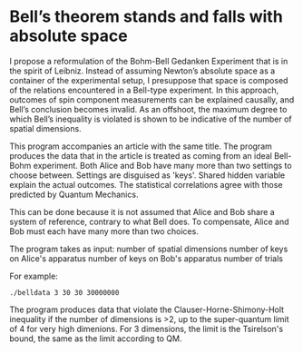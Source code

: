 # Bell’s theorem stands and falls with absolute space

I propose a reformulation of the Bohm-Bell Gedanken Experiment that is in the
spirit of Leibniz. Instead of assuming Newton’s absolute space as a container
of the experimental setup, I presuppose that space is composed of the relations
encountered in a Bell-type experiment. In this approach, outcomes of spin component
measurements can be explained causally, and Bell’s conclusion becomes
invalid. As an offshoot, the maximum degree to which Bell’s inequality is violated
is shown to be indicative of the number of spatial dimensions.

This program accompanies an article with the same title.
The program produces the data that in the article is treated as coming from an ideal
Bell-Bohm experiment. Both Alice and Bob have many more than two settings to choose
between. Settings are disguised as 'keys'. Shared hidden variable explain the actual
outcomes. The statistical correlations agree with those predicted by Quantum Mechanics.

This can be done because it is not assumed that Alice and Bob share a system of reference,
contrary to what Bell does. To compensate, Alice and Bob must each have many more than
two choices.

The program takes as input:
   number of spatial dimensions
   number of keys on Alice's apparatus
   number of keys on Bob's apparatus
   number of trials

For example:

    ./belldata 3 30 30 30000000

The program produces data that violate the Clauser-Horne-Shimony-Holt inequality if
the number of dimensions is >2, up to the super-quantum limit of 4 for very high
dimenions. For 3 dimensions, the limit is the Tsirelson's bound, the same as the 
limit according to QM.
